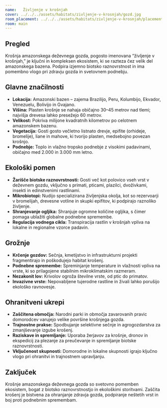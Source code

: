 ```yaml
---
name:   Življenje v krošnjah
cover: ../../../assets/habitats/zivljenje-v-krosnjah/gozd.jpg
room_placement: ../../../assets/habitats/zivljenje-v-krosnjah/placement.jpg
room: main
---
```

## Pregled  
Krošnja amazonskega deževnega gozda, pogosto imenovana “življenje v krošnjah,” je ključni in kompleksen ekosistem, ki se razteza čez velik del amazonskega bazena. Podpira izjemno biotsko raznovrstnost in ima pomembno vlogo pri zdravju gozda in svetovnem podnebju.

## Glavne značilnosti  
- **Lokacija:** Amazonski bazen – zajema Brazilijo, Peru, Kolumbijo, Ekvador, Venezuelu, Bolivijo in Gvajano.  
- **Višina:** Plasten krošnje se nahaja običajno 30–45 metrov nad tlemi; najvišja drevesa lahko presežejo 60 metrov.  
- **Velikost:** Pokriva milijone kvadratnih kilometrov po celotnem amazonskem bazenu.  
- **Vegetacija:** Gosti gosto večletno listnato drevje, epifite (orhideje, bromelije), liane in mahove, ki tvorijo plasten, medsebojno povezan krošnjo.  
- **Podnebje:** Toplo in vlažno tropsko podnebje z visokimi padavinami, običajno med 2.000 in 3.000 mm letno.

## Ekološki pomen  
- **Žarišče biotske raznovrstnosti:** Gosti več kot polovico vseh vrst v deževnem gozdu, vključno s primati, pticami, plazilci, dvoživkami, insekti in edinstvenimi rastlinami.  
- **Mikrobiotopi:** Nudijo specializirana življenjska okolja, kot so rezervoarji v bromelijah, drevesne votline in skupki epifitov, ki podpirajo raznoliko življenje.  
- **Shranjevanje ogljika:** Shranjuje ogromne količine ogljika, s čimer pomaga ublažiti globalne podnebne spremembe.  
- **Regulacija vodnega cikla:** Transpiracija rastlin v krošnjah vpliva na lokalne in regionalne vzorce padavin.

## Grožnje  
- **Krčenje gozdov:** Sečnja, kmetijstvo in infrastrukturni projekti fragmentirajo in poškodujejo habitat krošenj.  
- **Podnebne spremembe:** Spreminjanje temperature in vlažnosti vpliva na vrste, ki so prilagojene stabilnim mikroklimatskim razmeram.  
- **Nezakonit lov:** Krivolov ogroža številne vrste, od ptic do primatov.  
- **Invazivne vrste:** Nepovabljene tujerodne rastline in živali lahko porušijo ekološko ravnovesje.

## Ohranitveni ukrepi  
- **Zaščitena območja:** Narodni parki in območja zavarovanih pravic domorodcev varujejo velike površine krošnjega gozda.  
- **Trajnostne prakse:** Spodbujanje selektivne sečnje in agrogozdarstva za zmanjševanje izgube krošenj.  
- **Raziskave in spremljanje:** Uporaba žerjavov za krošnje, dronov in ekspedicij za plezanje za preučevanje in spremljanje biotske raznovrstnosti.  
- **Vključenost skupnosti:** Domorodne in lokalne skupnosti igrajo ključno vlogo pri ohranitvi in trajnostnem upravljanju.

## Zaključek  
Krošnje amazonskega deževnega gozda so svetovno pomemben ekosistem, bogat z biotsko raznovrstnostjo in ekološkimi storitvami. Zaščita krošenj je bistvena za ohranjanje zdravja gozda, podpiranje neštetih vrst in boj proti podnebnim spremembam.
